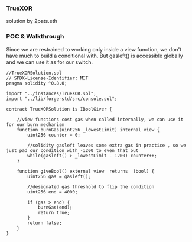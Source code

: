 ### TrueXOR

solution by 2pats.eth

### POC & Walkthrough

Since we are restrained to working only inside a view function, we don't have much to build a conditional with. But gasleft() is accessible globally and we can use it as for our switch.

```
//TrueXORSolution.sol
// SPDX-License-Identifier: MIT
pragma solidity ^0.8.0;

import "../instances/TrueXOR.sol";
import "../lib/forge-std/src/console.sol";

contract TrueXORSolution is IBoolGiver {

    //view functions cost gas when called internally, we can use it for our burn mechanism
    function burnGas(uint256 _lowestLimit) internal view {
        uint256 counter = 0;

        //solidity gasleft leaves some extra gas in practice , so we just pad our condition with -1200 to even that out
        while(gasleft() > _lowestLimit - 1200) counter++;
    }

    function giveBool() external view  returns  (bool) {
        uint256 gas = gasleft();

        //designated gas threshold to flip the condition
        uint256 end = 4000;

        if (gas > end) {
            burnGas(end);
            return true;
        }
        return false;
    }
}


```
